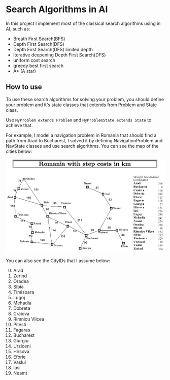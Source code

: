 # Search Algorithms in AI
In this project I implement most of the classical search algorithms using in AI, such as:
- Breath First Search(BFS)
- Depth First Search(DFS)
- Depth First Search(DFS) limited depth
- iterative deepening Depth First Search(DFS)
- uniform cost search
- greedy best first search
- A* (A star)

## How to use
To use these search algorithms for solving your problem, you should define your problem and it's state classes that extends from Problem and State class.

Use `MyProblem extends Problem` and `MyProblemState extends State` to achieve that.

For example, I model a navigation problem in Romania that should find a path from Arad to Bucharest, I solved it by defining NavigationProblem and NavState classes and use search algorithms. You can see the map of the cities below:

![picture](images/RomaniaMap.png)
  
 You can also see the CityIDs that I assume below:
 
 0. Arad
 1. Zerind
 2. Oradea
 3. Sibia
 4. Timisoara
 5. Lugoj
 6. Mehadia
 7. Dobreta
 8. Craiova
 9. Rimnicu Vilcea
 10. Pitesti
 11. Fagaras
 12. Bucharest
 13. Giurgiu
 14. Urziceni
 15. Hirsova
 16. Eforie
 17. Vaslui
 18. Iasi
 19. Neamt